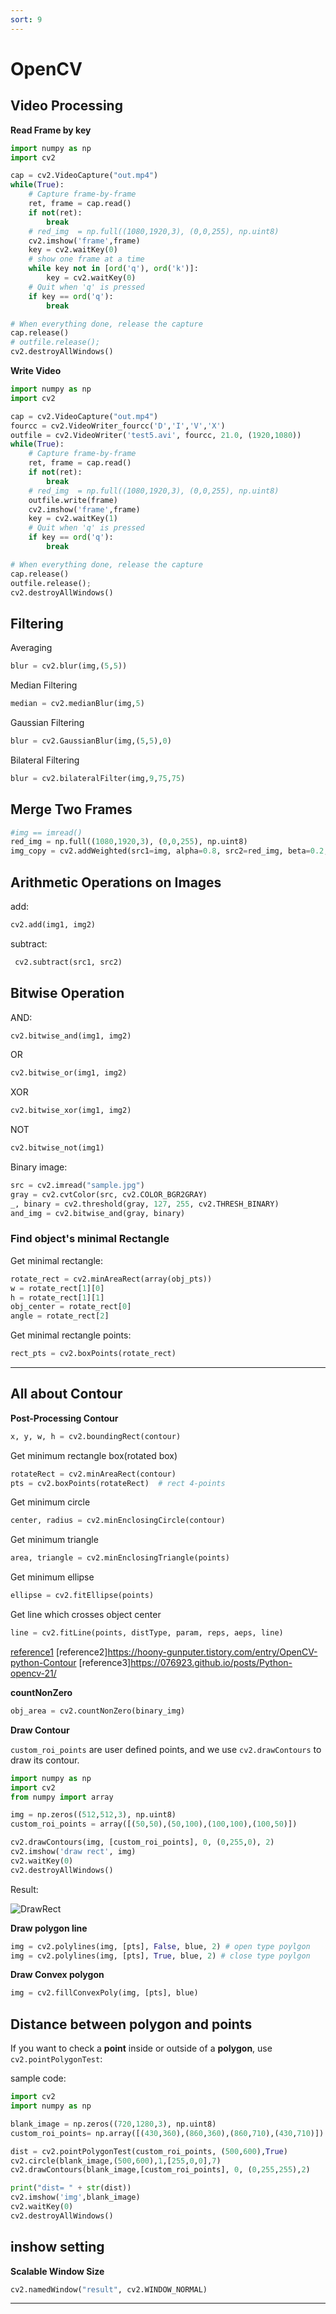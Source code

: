 ```yaml
---
sort: 9
---
```


# OpenCV

## Video Processing

**Read Frame by key**

```python
import numpy as np
import cv2

cap = cv2.VideoCapture("out.mp4")
while(True):
    # Capture frame-by-frame
    ret, frame = cap.read()
    if not(ret):
    	break
	# red_img  = np.full((1080,1920,3), (0,0,255), np.uint8)
    cv2.imshow('frame',frame)
    key = cv2.waitKey(0)
    # show one frame at a time
    while key not in [ord('q'), ord('k')]:
        key = cv2.waitKey(0)
    # Quit when 'q' is pressed
    if key == ord('q'):
        break

# When everything done, release the capture
cap.release()
# outfile.release();
cv2.destroyAllWindows()
```

**Write Video**

```python
import numpy as np
import cv2

cap = cv2.VideoCapture("out.mp4")
fourcc = cv2.VideoWriter_fourcc('D','I','V','X')
outfile = cv2.VideoWriter('test5.avi', fourcc, 21.0, (1920,1080))
while(True):
    # Capture frame-by-frame
    ret, frame = cap.read()
    if not(ret):
    	break
	# red_img  = np.full((1080,1920,3), (0,0,255), np.uint8)
    outfile.write(frame)
    cv2.imshow('frame',frame)
    key = cv2.waitKey(1)
    # Quit when 'q' is pressed
    if key == ord('q'):
        break

# When everything done, release the capture
cap.release()
outfile.release();
cv2.destroyAllWindows()
```
## Filtering

Averaging
```python
blur = cv2.blur(img,(5,5))
```

Median Filtering
```python
median = cv2.medianBlur(img,5)
```

Gaussian Filtering
```python
blur = cv2.GaussianBlur(img,(5,5),0)
```

Bilateral Filtering
```python
blur = cv2.bilateralFilter(img,9,75,75)
```

## Merge Two Frames

```python
#img == imread()
red_img = np.full((1080,1920,3), (0,0,255), np.uint8)
img_copy = cv2.addWeighted(src1=img, alpha=0.8, src2=red_img, beta=0.2, gamma=0)
```

## Arithmetic Operations on Images

add:
```python
cv2.add(img1, img2)
```

subtract:
```python
 cv2.subtract(src1, src2)
```

## Bitwise Operation

AND:
```python
cv2.bitwise_and(img1, img2)
```
OR
```python
cv2.bitwise_or(img1, img2)
```
XOR
```python
cv2.bitwise_xor(img1, img2)
```
NOT
```python
cv2.bitwise_not(img1)
```

Binary image:
```python
src = cv2.imread("sample.jpg")
gray = cv2.cvtColor(src, cv2.COLOR_BGR2GRAY)
_, binary = cv2.threshold(gray, 127, 255, cv2.THRESH_BINARY)
and_img = cv2.bitwise_and(gray, binary)
```

### Find object's minimal Rectangle

Get minimal rectangle:
```python
rotate_rect = cv2.minAreaRect(array(obj_pts))
w = rotate_rect[1][0]
h = rotate_rect[1][1]
obj_center = rotate_rect[0]
angle = rotate_rect[2]
```
Get minimal rectangle points:
```python
rect_pts = cv2.boxPoints(rotate_rect)
```

---

## All about Contour

**Post-Processing Contour**

```python
x, y, w, h = cv2.boundingRect(contour)
```

Get minimum rectangle box(rotated box)
```python
rotateRect = cv2.minAreaRect(contour)
pts = cv2.boxPoints(rotateRect)  # rect 4-points
```

Get minimum circle
```python
center, radius = cv2.minEnclosingCircle(contour)
```

Get minimum triangle
```python
area, triangle = cv2.minEnclosingTriangle(points)
```
Get minimum ellipse
```python
ellipse = cv2.fitEllipse(points)
```
Get line which crosses object center
```python
line = cv2.fitLine(points, distType, param, reps, aeps, line)
```

[reference1](https://bkshin.tistory.com/entry/OpenCV-22-%EC%BB%A8%ED%88%AC%EC%96%B4Contour)
[reference2]https://hoony-gunputer.tistory.com/entry/OpenCV-python-Contour
[reference3]https://076923.github.io/posts/Python-opencv-21/

**countNonZero**

```python
obj_area = cv2.countNonZero(binary_img)
```

**Draw Contour**

`custom_roi_points` are user defined points, and we use `cv2.drawContours` to draw its contour.

```python
import numpy as np
import cv2
from numpy import array

img = np.zeros((512,512,3), np.uint8)
custom_roi_points = array([(50,50),(50,100),(100,100),(100,50)])

cv2.drawContours(img, [custom_roi_points], 0, (0,255,0), 2)
cv2.imshow('draw rect', img)
cv2.waitKey(0)
cv2.destroyAllWindows()
```
Result:

![DrawRect](images/contour1.png)

**Draw polygon line**
```python
img = cv2.polylines(img, [pts], False, blue, 2) # open type poylgon
img = cv2.polylines(img, [pts], True, blue, 2) # close type poylgon
```

**Draw Convex polygon**
```python
img = cv2.fillConvexPoly(img, [pts], blue) 
```


## Distance between polygon and points 

If you want to check a **point** inside or outside of a **polygon**, use `cv2.pointPolygonTest`:

sample code:   
```python
import cv2
import numpy as np

blank_image = np.zeros((720,1280,3), np.uint8)
custom_roi_points= np.array([(430,360),(860,360),(860,710),(430,710)]) 

dist = cv2.pointPolygonTest(custom_roi_points, (500,600),True)
cv2.circle(blank_image,(500,600),1,[255,0,0],7)
cv2.drawContours(blank_image,[custom_roi_points], 0, (0,255,255),2)

print("dist= " + str(dist))
cv2.imshow('img',blank_image)
cv2.waitKey(0)
cv2.destroyAllWindows()
```

## inshow setting

**Scalable Window Size**
```python
cv2.namedWindow("result", cv2.WINDOW_NORMAL) 
```

___

